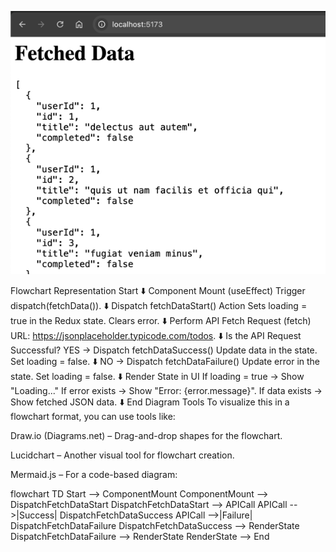 

![img_4.png](img_4.png)

Flowchart Representation
Start
⬇️
Component Mount (useEffect)
Trigger dispatch(fetchData()).
⬇️
Dispatch fetchDataStart() Action
Sets loading = true in the Redux state.
Clears error.
⬇️
Perform API Fetch Request (fetch)
URL: https://jsonplaceholder.typicode.com/todos.
⬇️
Is the API Request Successful?
YES → Dispatch fetchDataSuccess()
Update data in the state.
Set loading = false.
⬇️
NO → Dispatch fetchDataFailure()
Update error in the state.
Set loading = false.
⬇️
Render State in UI
If loading = true → Show "Loading..."
If error exists → Show "Error: {error.message}".
If data exists → Show fetched JSON data.
⬇️
End
Diagram Tools
To visualize this in a flowchart format, you can use tools like:

Draw.io (Diagrams.net) – Drag-and-drop shapes for the flowchart.

Lucidchart – Another visual tool for flowchart creation.

Mermaid.js – For a code-based diagram:


flowchart TD
Start --> ComponentMount
ComponentMount --> DispatchFetchDataStart
DispatchFetchDataStart --> APICall
APICall -->|Success| DispatchFetchDataSuccess
APICall -->|Failure| DispatchFetchDataFailure
DispatchFetchDataSuccess --> RenderState
DispatchFetchDataFailure --> RenderState
RenderState --> End
